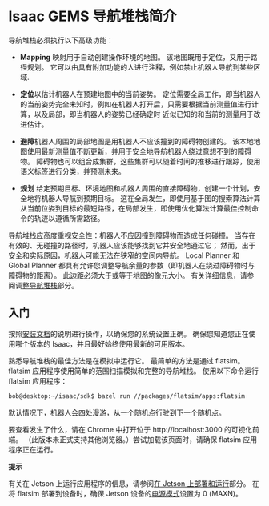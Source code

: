 # Isaac GEMS 导航堆栈简介

导航堆栈必须执行以下高级功能：

* **Mapping**  映射用于自动创建操作环境的地图。 该地图既用于定位，又用于路径规划。 它可以由具有附加功能的人进行注释，例如禁止机器人导航到某些区域.

* **定位**以估计机器人在预建地图中的当前姿势。 定位需要全局工作，即当机器人的当前姿势完全未知时，例如在机器人打开后，只需要根据当前测量值进行计算，以及局部，即当机器人的姿势已经确定时 近似已知的和当前的测量用于改进估计。

* **避障**机器人周围的局部地图是用机器人不应该撞到的障碍物创建的。 该本地地图使用最新测量值不断更新，并用于安全地导航机器人绕过意想不到的障碍物。 障碍物也可以组合成集群，这些集群可以随着时间的推移进行跟踪，使用语义标签进行分类，并预测未来。

* **规划** 给定预期目标、环境地图和机器人周围的直接障碍物，创建一个计划，安全地将机器人导航到预期目标。 这在全局发生，即使用基于图的搜索算法计算从当前位姿到目标的最短路径，在局部发生，即使用优化算法计算最佳控制命令的轨迹以遵循所需路径。

导航堆栈应高度重视安全性：机器人不应因撞到障碍物而造成任何碰撞。 当存在有效的、无碰撞的路径时，机器人应该能够找到它并安全地通过它； 然而，出于安全和实际原因，机器人可能无法在狭窄的空间内导航。 Local Planner 和 Global Planner 都具有允许您调整导航余量的参数（即机器人在绕过障碍物时与障碍物的距离）。 此边距必须大于或等于地图的像元大小。 有关详细信息，请参阅调[整导航堆栈](https://docs.nvidia.com/isaac/packages/navigation/doc/tuning.html#tuning-the-navigation-stack)部分。


## 入门
按照[安装文档](https://docs.nvidia.com/isaac/doc/setup.html#setup-isaac)的说明进行操作，以确保您的系统设置正确。 确保您知道您正在使用哪个版本的 Isaac，并且最好始终使用最新的可用版本。

熟悉导航堆栈的最佳方法是在模拟中运行它。 最简单的方法是通过 flatsim。 flatsim 应用程序使用简单的范围扫描模拟和完整的导航堆栈。 使用以下命令运行 flatsim 应用程序：
```bash
bob@desktop:~/isaac/sdk$ bazel run //packages/flatsim/apps:flatsim
```


默认情况下，机器人会四处漫游，从一个随机点行驶到下一个随机点。

要查看发生了什么，请在 Chrome 中打开位于 http://localhost:3000 的可视化前端。 （此版本未正式支持其他浏览器。）尝试加载该页面时，请确保 flatsim 应用程序正在运行。

**提示**

有关在 Jetson 上运行应用程序的信息，请参阅[在 Jetson 上部署和运行](https://docs.nvidia.com/isaac/doc/getting_started.html#deployment-device)部分。 在将 flatsim 部署到设备时，确保 Jetson 设备的[电源模式](https://docs.nvidia.com/jetson/l4t/index.html#page/Tegra%2520Linux%2520Driver%2520Package%2520Development%2520Guide%2Fpower_management_nano.html%23wwpID0E02K0HA)设置为 0 (MAXN)。



























































